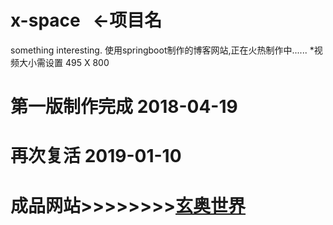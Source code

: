 # x-space   <-项目名
something interesting. 
使用springboot制作的博客网站,正在火热制作中......
*视频大小需设置 495 X 800
# 第一版制作完成 2018-04-19
# 再次复活 2019-01-10
# 成品网站>>>>>>>>[玄奥世界](http://www.xaoei.top)
